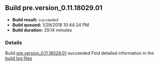 ## Build pre.version_0.11.18029.01
- **Build result:** `succeeded`
- **Build queued:** 1/29/2018 10:44:24 PM
- **Build duration:** 29.14 minutes
### Details
Build [pre.version_0.11.18029.01](https://winappstudio.visualstudio.com/web/build.aspx?pcguid=a4ef43be-68ce-4195-a619-079b4d9834c2&builduri=vstfs%3a%2f%2f%2fBuild%2fBuild%2f24809) succeeded
Find detailed information in the [build log files](https://uwpctdiags.blob.core.windows.net/buildlogs/pre.version_0.11.18029.01_logs.zip)
